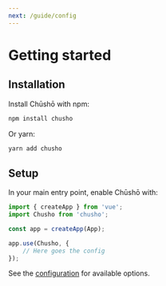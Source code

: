```yaml
---
next: /guide/config
---
```


# Getting started

## Installation

Install Chūshō with npm:

```bash
npm install chusho
```

Or yarn:

```bash
yarn add chusho
```

## Setup

In your main entry point, enable Chūshō with:

```js
import { createApp } from 'vue';
import Chusho from 'chusho';

const app = createApp(App);

app.use(Chusho, {
    // Here goes the config
});
```

See the [configuration](/guide/config.html) for available options.

